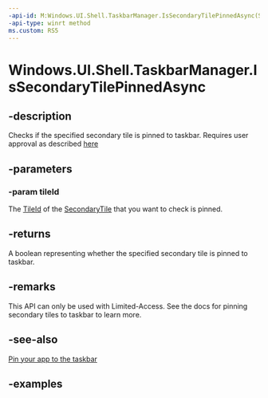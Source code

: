 ```yaml
---
-api-id: M:Windows.UI.Shell.TaskbarManager.IsSecondaryTilePinnedAsync(System.String)
-api-type: winrt method
ms.custom: RS5
---
```


<!-- Method syntax.
public IAsyncOperation<bool> TaskbarManager.IsSecondaryTilePinnedAsync(String tileId)
-->

# Windows.UI.Shell.TaskbarManager.IsSecondaryTilePinnedAsync

## -description

Checks if the specified secondary tile is pinned to taskbar. Requires user approval as described [here](/en-us/windows/uwp/design/shell/pin-to-taskbar#4-pin-your-app)

## -parameters

### -param tileId

The [TileId](../windows.ui.startscreen/secondarytile_tileid.md) of the [SecondaryTile](../windows.ui.startscreen/secondarytile.md) that you want to check is pinned.

## -returns

A boolean representing whether the specified secondary tile is pinned to taskbar.

## -remarks

This API can only be used with Limited-Access. See the docs for pinning secondary tiles to taskbar to learn more.

## -see-also

[Pin your app to the taskbar](/windows/uwp/design/shell/pin-to-taskbar)

## -examples
